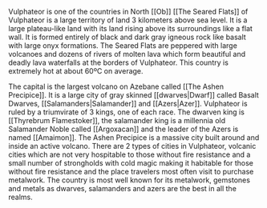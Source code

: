 Vulphateor is one of the countries in North [[Ob]]
[[The Seared Flats]] of Vulphateor is a large territory of land 3 kilometers above sea level. It is a large plateau-like land with its land rising above its surroundings like a flat wall. It is formed entirely of black and dark gray igneous rock like basalt with large onyx formations. The Seared Flats are peppered with large volcanoes and dozens of rivers of molten lava which form beautiful and deadly lava waterfalls at the borders of Vulphateor. This country is extremely hot at about 60ºC on average.

The capital is the largest volcano on Azebane called [[The Ashen Precipice]]. It is a large city of gray skinned [[dwarves|Dwarf]] called Basalt Dwarves, [[Salamanders|Salamander]] and [[Azers|Azer]]. Vulphateor is ruled by a triumvirate of 3 kings, one of each race. The dwarven king is [[Thyrebrum Flamestoker]], the salamander king is a millennia old Salamander Noble called [[Argoxacan]] and the leader of the Azers is named [[Amaimon]]. The Ashen Precipice is a massive city built around and inside an active volcano. There are 2 types of cities in Vulphateor, volcanic cities which are not very hospitable to those without fire resistance and a small number of strongholds with cold magic making it habitable for those without fire resistance and the place travelers most often visit to purchase metalwork. The country is most well known for its metalwork, gemstones and metals as dwarves, salamanders and azers are the best in all the realms.